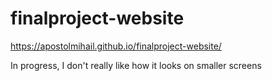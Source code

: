 # finalproject-website
https://apostolmihail.github.io/finalproject-website/

In progress, I don't really like how it looks on smaller screens
